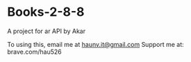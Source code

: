 Books-2-8-8
===========

A project for ar API
by Akar

To using this, email me at haunv.it@gmail.com
Support me at: brave.com/hau526
